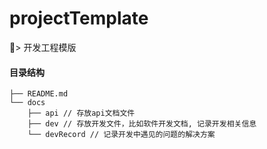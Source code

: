 # projectTemplate

> 开发工程模版

#### 目录结构

```
├── README.md
└── docs
    ├── api // 存放api文档文件
    ├── dev // 存放开发文件，比如软件开发文档, 记录开发相关信息
    └── devRecord // 记录开发中遇见的问题的解决方案
```

